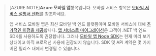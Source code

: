 >[AZURE.NOTE]**Azure 모바일 앱**항목입니다. 모바일 서비스 항목은 [모바일 서비스 설명서 센터](/documentation/services/mobile-services/)를 참조하세요.
>
>앱 서비스 모바일 앱은 최신 모바일 백 엔드 플랫폼이며 모바일 서비스에 대해 [추가적인 이점을 제공](app-service-mobile-value-prop-migration-from-mobile-services.md)합니다. [앱 서비스로 마이그레이션](app-service-mobile-migrating-from-mobile-services)은 고객이 .NET 백 엔드 SDK를 사용하도록 권장합니다. 그러나 [모바일 앱 Node SDK](https://github.com/azure/azure-mobile-apps-node)는 현재 미리 보기 상태이고 아직 프로덕션 사용에 권장되지 않습니다. SDK 및 API 계약은 몇 가지 버전 릴리스 내에서 변경될 수 있습니다.

<!---HONumber=AcomDC_1210_2015-->